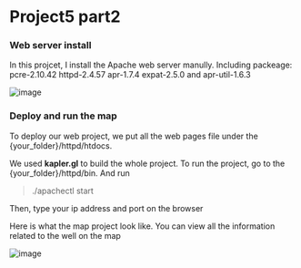 # Project5 part2

### Web server install

In this projcet, I install the Apache web server manully. Including packeage: pcre-2.10.42 httpd-2.4.57 apr-1.7.4 expat-2.5.0 and apr-util-1.6.3

![image](https://github.com/thoughtfuldata/DSCI560-project/assets/55038803/e3f1b8a3-51d9-4c1e-bd67-b0b363c85932)

### Deploy and run the map

To deploy our web project, we put all the web pages file under the {your_folder}/httpd/htdocs.

We used **kapler.gl** to build the whole project. To run the project, go to the {your_folder}/httpd/bin. And run

> ./apachectl start

Then, type your ip address and port on the browser

Here is what the map project look like. You can view all the information related to the well on the map

![image](https://github.com/thoughtfuldata/DSCI560-project/assets/55038803/c674c9cb-a8f5-4599-8131-350a86ad74c5)

